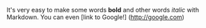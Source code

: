 It's very easy to make some words **bold** and other words 
*italic* with Markdown. You can even [link to Google!]
(http://google.com)
